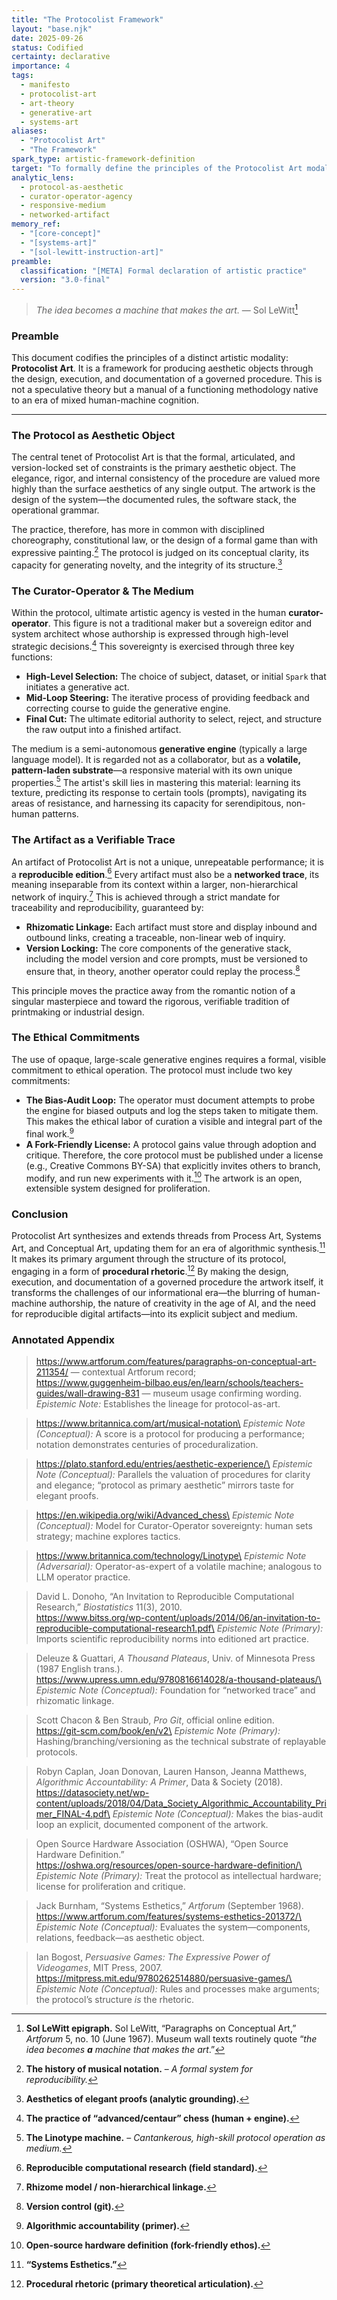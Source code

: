 ```yaml
---
title: "The Protocolist Framework"
layout: "base.njk"
date: 2025-09-26
status: Codified
certainty: declarative
importance: 4
tags:
  - manifesto
  - protocolist-art
  - art-theory
  - generative-art
  - systems-art
aliases:
  - "Protocolist Art"
  - "The Framework"
spark_type: artistic-framework-definition
target: "To formally define the principles of the Protocolist Art modality."
analytic_lens:
  - protocol-as-aesthetic
  - curator-operator-agency
  - responsive-medium
  - networked-artifact
memory_ref:
  - "[core-concept]"
  - "[systems-art]"
  - "[sol-lewitt-instruction-art]"
preamble:
  classification: "[META] Formal declaration of artistic practice"
  version: "3.0-final"
---
```


> _The idea becomes a machine that makes the art._ — Sol LeWitt[^0]

### **Preamble**

This document codifies the principles of a distinct artistic modality: **Protocolist Art**. It is a
framework for producing aesthetic objects through the design, execution, and documentation of a
governed procedure. This is not a speculative theory but a manual of a functioning methodology
native to an era of mixed human-machine cognition.

---

### **The Protocol as Aesthetic Object**

The central tenet of Protocolist Art is that the formal, articulated, and version-locked set of
constraints is the primary aesthetic object. The elegance, rigor, and internal consistency of the
procedure are valued more highly than the surface aesthetics of any single output. The artwork is
the design of the system—the documented rules, the software stack, the operational grammar.

The practice, therefore, has more in common with disciplined choreography, constitutional law, or
the design of a formal game than with expressive painting.[^1] The protocol is judged on its
conceptual clarity, its capacity for generating novelty, and the integrity of its structure.[^2]

### **The Curator-Operator & The Medium**

Within the protocol, ultimate artistic agency is vested in the human **curator-operator**. This
figure is not a traditional maker but a sovereign editor and system architect whose authorship is
expressed through high-level strategic decisions.[^3] This sovereignty is exercised through three
key functions:

- **High-Level Selection:** The choice of subject, dataset, or initial `Spark` that initiates a
  generative act.
- **Mid-Loop Steering:** The iterative process of providing feedback and correcting course to guide
  the generative engine.
- **Final Cut:** The ultimate editorial authority to select, reject, and structure the raw output
  into a finished artifact.

The medium is a semi-autonomous **generative engine** (typically a large language model). It is
regarded not as a collaborator, but as a **volatile, pattern-laden substrate**—a responsive material
with its own unique properties.[^4] The artist's skill lies in mastering this material: learning its
texture, predicting its response to certain tools (prompts), navigating its areas of resistance, and
harnessing its capacity for serendipitous, non-human patterns.

### **The Artifact as a Verifiable Trace**

An artifact of Protocolist Art is not a unique, unrepeatable performance; it is a **reproducible
edition**.[^5] Every artifact must also be a **networked trace**, its meaning inseparable from its
context within a larger, non-hierarchical network of inquiry.[^6] This is achieved through a strict
mandate for traceability and reproducibility, guaranteed by:

- **Rhizomatic Linkage:** Each artifact must store and display inbound and outbound links, creating
  a traceable, non-linear web of inquiry.
- **Version Locking:** The core components of the generative stack, including the model version and
  core prompts, must be versioned to ensure that, in theory, another operator could replay the
  process.[^7]

This principle moves the practice away from the romantic notion of a singular masterpiece and toward
the rigorous, verifiable tradition of printmaking or industrial design.

### **The Ethical Commitments**

The use of opaque, large-scale generative engines requires a formal, visible commitment to ethical
operation. The protocol must include two key commitments:

- **The Bias-Audit Loop:** The operator must document attempts to probe the engine for biased
  outputs and log the steps taken to mitigate them. This makes the ethical labor of curation a
  visible and integral part of the final work.[^8]
- **A Fork-Friendly License:** A protocol gains value through adoption and critique. Therefore, the
  core protocol must be published under a license (e.g., Creative Commons BY-SA) that explicitly
  invites others to branch, modify, and run new experiments with it.[^9] The artwork is an open,
  extensible system designed for proliferation.

### **Conclusion**

Protocolist Art synthesizes and extends threads from Process Art, Systems Art, and Conceptual Art,
updating them for an era of algorithmic synthesis.[^10] It makes its primary argument through the
structure of its protocol, engaging in a form of **procedural rhetoric**.[^11] By making the design,
execution, and documentation of a governed procedure the artwork itself, it transforms the
challenges of our informational era—the blurring of human-machine authorship, the nature of
creativity in the age of AI, and the need for reproducible digital artifacts—into its explicit
subject and medium.

### **Annotated Appendix**

[^0]: **Sol LeWitt epigraph.** Sol LeWitt, “Paragraphs on Conceptual Art,” _Artforum_ 5, no. 10
    (June 1967). Museum wall texts routinely quote “_the idea becomes **a** machine that makes the
    art_.”

> https://www.artforum.com/features/paragraphs-on-conceptual-art-211354/ — contextual Artforum
> record;\
> https://www.guggenheim-bilbao.eus/en/learn/schools/teachers-guides/wall-drawing-831 — museum usage
> confirming wording.\
> _Epistemic Note:_ Establishes the lineage for protocol-as-art.

[^1]: **The history of musical notation.** – _A formal system for reproducibility._

> https://www.britannica.com/art/musical-notation\
> _Epistemic Note (Conceptual):_ A score is a protocol for producing a performance; notation
> demonstrates centuries of proceduralization.

[^2]: **Aesthetics of elegant proofs (analytic grounding).**

> https://plato.stanford.edu/entries/aesthetic-experience/\
> _Epistemic Note (Conceptual):_ Parallels the valuation of procedures for clarity and elegance;
> “protocol as primary aesthetic” mirrors taste for elegant proofs.

[^3]: **The practice of “advanced/centaur” chess (human + engine).**

> https://en.wikipedia.org/wiki/Advanced_chess\
> _Epistemic Note (Conceptual):_ Model for Curator-Operator sovereignty: human sets strategy;
> machine explores tactics.

[^4]: **The Linotype machine.** – _Cantankerous, high-skill protocol operation as medium._

> https://www.britannica.com/technology/Linotype\
> _Epistemic Note (Adversarial):_ Operator-as-expert of a volatile machine; analogous to LLM
> operator practice.

[^5]: **Reproducible computational research (field standard).**

> David L. Donoho, “An Invitation to Reproducible Computational Research,” _Biostatistics_
> 11(3), 2010.\
> https://www.bitss.org/wp-content/uploads/2014/06/an-invitation-to-reproducible-computational-research1.pdf\
> _Epistemic Note (Primary):_ Imports scientific reproducibility norms into editioned art practice.

[^6]: **Rhizome model / non-hierarchical linkage.**

> Deleuze & Guattari, _A Thousand Plateaus_, Univ. of Minnesota Press (1987 English trans.).\
> https://www.upress.umn.edu/9780816614028/a-thousand-plateaus/\
> _Epistemic Note (Conceptual):_ Foundation for “networked trace” and rhizomatic linkage.

[^7]: **Version control (git).**

> Scott Chacon & Ben Straub, _Pro Git_, official online edition.\
> https://git-scm.com/book/en/v2\
> _Epistemic Note (Primary):_ Hashing/branching/versioning as the technical substrate of replayable
> protocols.

[^8]: **Algorithmic accountability (primer).**

> Robyn Caplan, Joan Donovan, Lauren Hanson, Jeanna Matthews, _Algorithmic Accountability: A
> Primer_, Data & Society (2018).\
> https://datasociety.net/wp-content/uploads/2018/04/Data_Society_Algorithmic_Accountability_Primer_FINAL-4.pdf\
> _Epistemic Note (Conceptual):_ Makes the bias-audit loop an explicit, documented component of the
> artwork.

[^9]: **Open-source hardware definition (fork-friendly ethos).**

> Open Source Hardware Association (OSHWA), “Open Source Hardware Definition.”\
> https://oshwa.org/resources/open-source-hardware-definition/\
> _Epistemic Note (Primary):_ Treat the protocol as intellectual hardware; license for proliferation
> and critique.

[^10]: **“Systems Esthetics.”**

> Jack Burnham, “Systems Esthetics,” _Artforum_ (September 1968).\
> https://www.artforum.com/features/systems-esthetics-201372/\
> _Epistemic Note (Conceptual):_ Evaluates the system—components, relations, feedback—as aesthetic
> object.

[^11]: **Procedural rhetoric (primary theoretical articulation).**

> Ian Bogost, _Persuasive Games: The Expressive Power of Videogames_, MIT Press, 2007.\
> https://mitpress.mit.edu/9780262514880/persuasive-games/\
> _Epistemic Note (Conceptual):_ Rules and processes make arguments; the protocol’s structure _is_
> the rhetoric.
